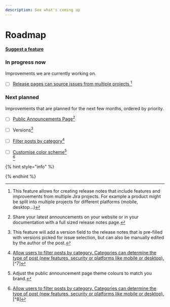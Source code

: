 ```yaml
---
description: See what's coming up
---
```


# Roadmap

#### [Suggest a feature](https://released.atlassian.net/servicedesk/customer/portal/2/group/2/create/10107)

### In progress now

Improvements we are currently working on.&#x20;

* [ ] [Release pages can source issues from multiple projects ](#user-content-fn-1)[^1]

### Next planned

Improvements that are planned for the next few months, ordered by priority.

* [ ] [Public Announcements Page](#user-content-fn-2)[^2]
* [ ] Versions[^3]
* [ ] [Filter posts by category](#user-content-fn-4)[^4]
* [ ] [Customise color scheme](#user-content-fn-5)[^5][\
  ](#user-content-fn-6)[^6]



{% hint style="info" %}

{% endhint %}

[^1]: This feature allows for creating release notes that include features and improvements from multiple Jira projects. For example a product might be split into multiple projects for different platforms (mobile, desktop...)

[^2]: Share your latest announcements on your website or in your documentation with a full sized release notes page.

[^3]: This feature will add a version field to the release notes that is pre-filled with versions picked for issue selection, but can also be manually edited by the author of the post.

[^4]: [Allow users to filter posts by category. Categories can determine the type of post (new features, security or platforms like mobile or desktop).](#user-content-fn-7)[^7]

[^5]: Adjust the public announcement page theme colours to match you brand.

[^6]: [Allow users to filter posts by category. Categories can determine the type of post (new features, security or platforms like mobile or desktop).](#user-content-fn-8)[^8]
